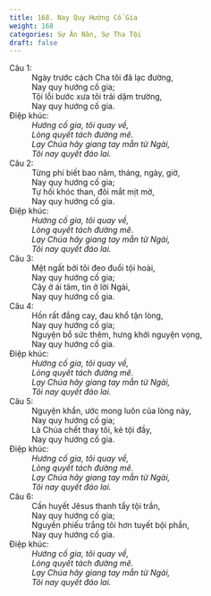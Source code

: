 ```yaml
---
title: 168. Nay Quy Hướng Cố Gia
weight: 168
categories: Sự Ăn Năn, Sự Tha Tội
draft: false
---
```

<dl><dt>Câu 1:</dt><dd data-verse="1">Ngày trước cách Cha tôi đã lạc đường, <br/>Nay quy hướng cố gia; <br/>Tội lỗi bước xưa tôi trải dặm trường, <br/>Nay quy hướng cố gia. </dd><dt>Điệp khúc:</dt><dd data-chorus="1"><em>Hướng cố gia, tôi quay về, <br/>Lòng quyết tách đường mê. <br/>Lạy Chúa hãy giang tay mẫn từ Ngài, <br/>Tôi nay quyết đáo lai. </em></dd><dt>Câu 2:</dt><dd data-verse="2">Từng phí biết bao năm, tháng, ngày, giờ, <br/>Nay quy hướng cố gia; <br/>Tự hối khóc than, đôi mắt mịt mờ, <br/>Nay quy hướng cố gia. </dd><dt>Điệp khúc:</dt><dd data-chorus="1"><em>Hướng cố gia, tôi quay về, <br/>Lòng quyết tách đường mê. <br/>Lạy Chúa hãy giang tay mẫn từ Ngài, <br/>Tôi nay quyết đáo lai. </em></dd><dt>Câu 3:</dt><dd data-verse="3">Mệt ngất bởi tôi đeo đuổi tội hoài, <br/>Nay quy hướng cố gia; <br/>Cậy ở ái tâm, tin ở lời Ngài, <br/>Nay quy hướng cố gia. </dd><dt>Câu 4:</dt><dd data-verse="4">Hồn rất đắng cay, đau khổ tận lòng, <br/>Nay quy hướng cố gia; <br/>Nguyện bổ sức thêm, hưng khởi nguyện vọng, <br/>Nay quy hướng cố gia. </dd><dt>Điệp khúc:</dt><dd data-chorus="1"><em>Hướng cố gia, tôi quay về, <br/>Lòng quyết tách đường mê. <br/>Lạy Chúa hãy giang tay mẫn từ Ngài, <br/>Tôi nay quyết đáo lai. </em></dd><dt>Câu 5:</dt><dd data-verse="5">Nguyện khẩn, ước mong luôn của lòng này, <br/>Nay quy hướng cố gia; <br/>Là Chúa chết thay tôi, kẻ tội đầy, <br/>Nay quy hướng cố gia. </dd><dt>Điệp khúc:</dt><dd data-chorus="1"><em>Hướng cố gia, tôi quay về, <br/>Lòng quyết tách đường mê. <br/>Lạy Chúa hãy giang tay mẫn từ Ngài, <br/>Tôi nay quyết đáo lai. </em></dd><dt>Câu 6:</dt><dd data-verse="6">Cần huyết Jêsus thanh tẩy tội trần, <br/>Nay quy hướng cố gia; <br/>Nguyền phiếu trắng tôi hơn tuyết bội phần, <br/>Nay quy hướng cố gia. </dd><dt>Điệp khúc:</dt><dd data-chorus="1"><em>Hướng cố gia, tôi quay về, <br/>Lòng quyết tách đường mê. <br/>Lạy Chúa hãy giang tay mẫn từ Ngài, <br/>Tôi nay quyết đáo lai. </em></dd></dl>